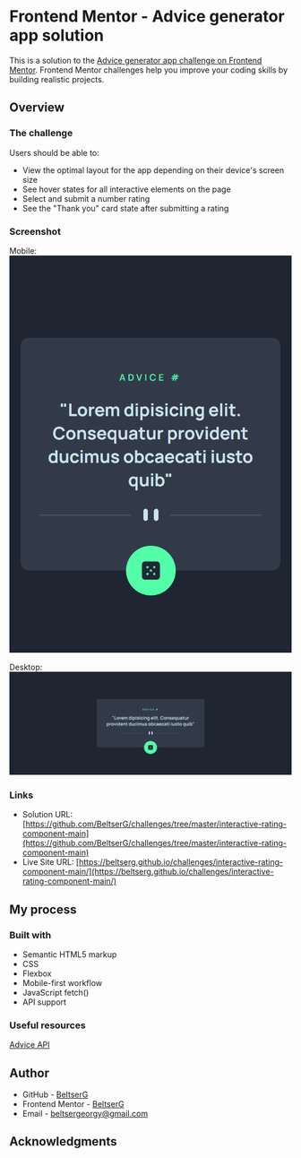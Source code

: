 # Frontend Mentor - Advice generator app solution

This is a solution to the [Advice generator app challenge on Frontend Mentor](https://www.frontendmentor.io/challenges/advice-generator-app-QdUG-13db). Frontend Mentor challenges help you improve your coding skills by building realistic projects.

## Overview

### The challenge

Users should be able to:

- View the optimal layout for the app depending on their device's screen size
- See hover states for all interactive elements on the page
- Select and submit a number rating
- See the "Thank you" card state after submitting a rating

### Screenshot

Mobile:  
![](./mobile.png)

Desktop:  
![](./desktop.png)

### Links

- Solution URL: [https://github.com/BeltserG/challenges/tree/master/interactive-rating-component-main](https://github.com/BeltserG/challenges/tree/master/interactive-rating-component-main)
- Live Site URL: [https://beltserg.github.io/challenges/interactive-rating-component-main/](https://beltserg.github.io/challenges/interactive-rating-component-main/)

## My process

### Built with

- Semantic HTML5 markup
- CSS
- Flexbox
- Mobile-first workflow
- JavaScript fetch()
- API support

### Useful resources

[Advice API](https://api.adviceslip.com/)


## Author

- GitHub - [BeltserG](https://github.com/BeltserG)
- Frontend Mentor - [BeltserG](https://www.frontendmentor.io/profile/BeltserG)
- Email - beltsergeorgy@gmail.com

## Acknowledgments
